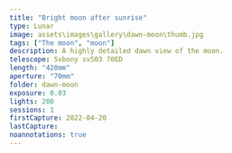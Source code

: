 ```yaml
---
title: "Bright moon after sunrise"
type: Lunar
image: assets\images\gallery\dawn-moon\thumb.jpg
tags: ["The moon", "moon"]
description: A highly detailed dawn view of the moon.
telescope: Svbony sv503 70ED
length: "420mm"
aperture: "70mm"
folder: dawn-moon
exposure: 0.03
lights: 200
sessions: 1
firstCapture: 2022-04-20
lastCapture:
noannotations: true
---
```

